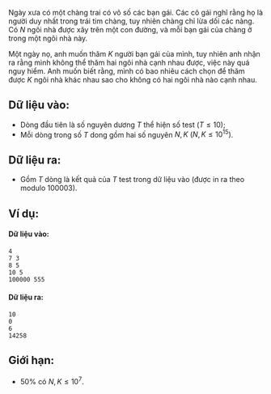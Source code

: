 Ngày xưa có một chàng trai có vô số các bạn gái. Các cô gái nghĩ rằng họ là người duy nhất trong trái tim chàng, tuy nhiên chàng chỉ lừa dối các nàng. Có $N$ ngôi nhà được xây trên một con đường, và mỗi bạn gái của chàng ở trong một ngôi nhà này.

Một ngày nọ, anh muốn thăm $K$ người bạn gái của mình, tuy nhiên anh nhận ra rằng mình không thể thăm hai ngôi nhà cạnh nhau được, việc này quá nguy hiểm. Anh muốn biết rằng, mình có bao nhiêu cách chọn để thăm được $K$ ngôi nhà khác nhau sao cho không có hai ngôi nhà nào cạnh nhau.

## Dữ liệu vào:
- Dòng đầu tiên là số nguyên dương $T$ thể hiện số test $(T≤10)$;
- Mỗi dòng trong số $T$ dong gồm hai số nguyên $N, K\ (N,K≤10^{15})$.

## Dữ liệu ra:
- Gồm $T$ dòng là kết quả của $T$ test trong dữ liệu vào (được in ra theo modulo $100003$).

## Ví dụ:
#### Dữ liệu vào:
```
4
7 3
8 5
10 5
100000 555
```

#### Dữ liệu ra:
```
10
0
6
14258
```

## Giới hạn:
- $50\%$ có $N,K≤10^7$.